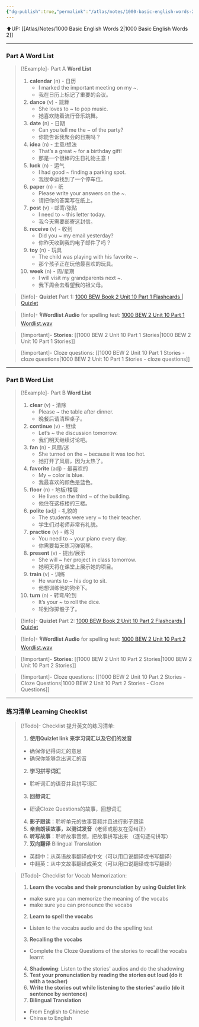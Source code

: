 ```yaml
---
{"dg-publish":true,"permalink":"/atlas/notes/1000-basic-english-words-2-unit-10/","noteIcon":""}
---
```


⬆️UP: [[Atlas/Notes/1000 Basic English Words 2\|1000 Basic English Words 2]]

---
### Part A Word List

> [!Example]- Part A **Word List**
> 1. **calendar** (n) - 日历
>     - I marked the important meeting on my ~.
>     - 我在日历上标记了重要的会议。
> 2. **dance** (v) - 跳舞
>     - She loves to ~ to pop music.
>     - 她喜欢随着流行音乐跳舞。
> 3. **date** (n) - 日期
>     - Can you tell me the ~ of the party?
>     - 你能告诉我聚会的日期吗？
> 4. **idea** (n) - 主意/想法
>     - That’s a great ~ for a birthday gift!
>     - 那是一个很棒的生日礼物主意！
> 5. **luck** (n) - 运气
>     - I had good ~ finding a parking spot.
>     - 我很幸运找到了一个停车位。
> 6. **paper** (n) - 纸
>     - Please write your answers on the ~.
>     - 请把你的答案写在纸上。
> 7. **post** (v) - 邮寄/张贴
>     - I need to ~ this letter today.
>     - 我今天需要邮寄这封信。
> 8. **receive** (v) - 收到
>     - Did you ~ my email yesterday?
>     - 你昨天收到我的电子邮件了吗？
> 9. **toy** (n) - 玩具
>     - The child was playing with his favorite ~.
>     - 那个孩子正在玩他最喜欢的玩具。
> 10. **week** (n) - 周/星期
>     - I will visit my grandparents next ~.
>     - 我下周会去看望我的祖父母。

> [!info]- **Quizlet** Part 1: [1000 BEW Book 2 Unit 10 Part 1 Flashcards | Quizlet]()

> [!info]- 🎙️**Wordlist Audio** for spelling test: [1000 BEW 2 Unit 10 Part 1 Wordlist.wav]()

> [!important]- **Stories**: [[1000 BEW 2 Unit 10 Part 1 Stories\|1000 BEW 2 Unit 10 Part 1 Stories]]

> [!important]- Cloze questions: [[1000 BEW 2 Unit 10 Part 1 Stories - cloze questions\|1000 BEW 2 Unit 10 Part 1 Stories - cloze questions]]

---
### Part B Word List

> [!Example]- Part B **Word List**
> 1. **clear** (v) - 清除
>     - Please ~ the table after dinner.
>     - 晚餐后请清理桌子。
> 2. **continue** (v) - 继续
>     - Let’s ~ the discussion tomorrow.
>     - 我们明天继续讨论吧。
> 3. **fan** (n) - 风扇/迷
>     - She turned on the ~ because it was too hot.
>     - 她打开了风扇，因为太热了。
> 4. **favorite** (adj) - 最喜欢的
>     - My ~ color is blue.
>     - 我最喜欢的颜色是蓝色。
> 5. **floor** (n) - 地板/楼层
>     - He lives on the third ~ of the building.
>     - 他住在这栋楼的三楼。
> 6. **polite** (adj) - 礼貌的
>     - The students were very ~ to their teacher.
>     - 学生们对老师非常有礼貌。
> 7. **practice** (v) - 练习
>     - You need to ~ your piano every day.
>     - 你需要每天练习弹钢琴。
> 8. **present** (v) - 提出/展示
>     - She will ~ her project in class tomorrow.
>     - 她明天将在课堂上展示她的项目。
> 9. **train** (v) - 训练
>     - He wants to ~ his dog to sit.
>     - 他想训练他的狗坐下。
> 10. **turn** (n) - 转弯/轮到
>     - It’s your ~ to roll the dice.
>     - 轮到你掷骰子了。

> [!info]- **Quizlet** Part 2: [1000 BEW Book 2 Unit 10 Part 2 Flashcards | Quizlet]()

> [!info]- 🎙️**Wordlist Audio** for spelling test: [1000 BEW 2 Unit 10 Part 2 Wordlist.wav]()

> [!important]- **Stories**: [[1000 BEW 2 Unit 10 Part 2 Stories\|1000 BEW 2 Unit 10 Part 2 Stories]]

> [!important]- Cloze questions: [[1000 BEW 2 Unit 10 Part 2 Stories - Cloze Questions\|1000 BEW 2 Unit 10 Part 2 Stories - Cloze Questions]]


---- 
### 练习清单 Learning Checklist

> [!Todo]- Checklist 提升英文的练习清单:
> 1. **使用Quizlet link 来学习词汇以及它们的发音** 
>	- 确保你记得词汇的意思 
>	- 确保你能够念出词汇的音 
> 2. **学习拼写词汇** 
>	- 聆听词汇的语音并且拼写词汇 
> 3. **回想词汇**
>	- 研读Cloze Questions的故事，回想词汇 
> 4. **影子跟读**：聆听单元的故事音频并且进行影子跟读 
> 5. **亲自朗读故事，以测试发音**（老师或朋友在旁纠正）
> 6. **听写故事**：聆听故事音频，把故事拼写出来 （逐句逐句拼写）
> 7. **双向翻译** Bilingual Translation 
>	- 英翻中：从英语故事翻译成中文（可以用口说翻译或书写翻译）
>	- 中翻英：从中文故事翻译成英文（可以用口说翻译或书写翻译）

> [!Todo]- Checklist for Vocab Memorization:
> 
> 1. **Learn the vocabs and their pronunciation by using Quizlet link**
>	- make sure you can memorize the meaning of the vocabs
>	- make sure you can pronounce the vocabs
> 2. **Learn to spell the vocabs**
>	- Listen to the vocabs audio and do the spelling test
> 3. **Recalling the vocabs**
>	- Complete the Cloze Questions of the stories to recall the vocabs learnt
> 4. **Shadowing**: Listen to the stories' audios and do the shadowing
> 5. **Test your pronunciation by reading the stories out loud (do it with a teacher)**
> 6. **Write the stories out while listening to the stories' audio (do it sentence by sentence)**
> 7. **Bilingual Translation** 
> 	- From English to Chinese
> 	- Chinse to English

